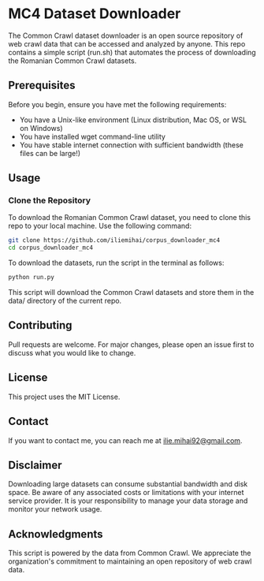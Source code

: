 # MC4 Dataset Downloader

The Common Crawl dataset downloader is an open source repository of web crawl data that can be accessed and analyzed by anyone. This repo contains a simple script (run.sh) that automates the process of downloading the Romanian Common Crawl datasets.

## Prerequisites

Before you begin, ensure you have met the following requirements:

* You have a Unix-like environment (Linux distribution, Mac OS, or WSL on Windows)
* You have installed wget command-line utility
* You have stable internet connection with sufficient bandwidth (these files can be large!)

## Usage
### Clone the Repository

To download the Romanian Common Crawl dataset, you need to clone this repo to your local machine. Use the following command:

```bash
git clone https://github.com/iliemihai/corpus_downloader_mc4
cd corpus_downloader_mc4
```

To download the datasets, run the script in the terminal as follows:

```bash
python run.py
```
This script will download the Common Crawl datasets and store them in the data/ directory of the current repo.


## Contributing

Pull requests are welcome. For major changes, please open an issue first to discuss what you would like to change.
## License

This project uses the MIT License.
## Contact

If you want to contact me, you can reach me at ilie.mihai92@gmail.com.
## Disclaimer

Downloading large datasets can consume substantial bandwidth and disk space. Be aware of any associated costs or limitations with your internet service provider. It is your responsibility to manage your data storage and monitor your network usage.
## Acknowledgments

This script is powered by the data from Common Crawl. We appreciate the organization's commitment to maintaining an open repository of web crawl data.
